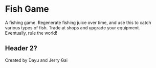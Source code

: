 # Fish Game

A fishing game. Regenerate fishing juice over time, and use this to catch various types of fish. Trade at shops and upgrade your equipment. Eventually, rule the world!

## Header 2?

Created by Dayu and Jerry Gai
